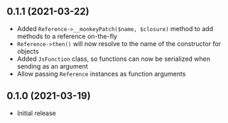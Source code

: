 ## 0.1.1 (2021-03-22)

* Added `Reference->__monkeyPatch($name, $closure)` method to add methods to a reference on-the-fly
* `Reference->then()` will now resolve to the name of the constructor for objects
* Added `JsFunction` class, so functions can now be serialized when sending as an argument
* Allow passing `Reference` instances as function arguments

## 0.1.0 (2021-03-19)

* Initial release